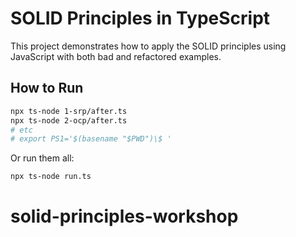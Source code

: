 # SOLID Principles in TypeScript

This project demonstrates how to apply the SOLID principles using JavaScript with both bad and refactored examples.

## How to Run

```bash
npx ts-node 1-srp/after.ts
npx ts-node 2-ocp/after.ts
# etc
# export PS1='$(basename "$PWD")\$ '
```

Or run them all:
```bash
npx ts-node run.ts
```

# solid-principles-workshop
